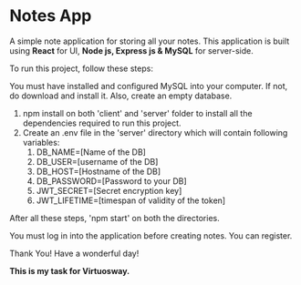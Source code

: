 # Notes App

A simple note application for storing all your notes.
This application is built using **React** for UI, **Node js, Express js & MySQL** for server-side.

To run this project, follow these steps:

You must have installed and configured MySQL into your computer. If not, do download and install it.
Also, create an empty database.

1. npm install on both 'client' and 'server' folder to install all the dependencies required to run this project.
2. Create an .env file in the 'server' directory which will contain following variables:
    1. DB_NAME=[Name of the DB]
    2. DB_USER=[username of the DB]
    3. DB_HOST=[Hostname of the DB]
    4. DB_PASSWORD=[Password to your DB]
    5. JWT_SECRET=[Secret encryption key]
    6. JWT_LIFETIME=[timespan of validity of the token]

After all these steps, 'npm start' on both the directories.

You must log in into the application before creating notes. You can register.

Thank You!
Have a wonderful day!

**This is my task for Virtuosway.**
